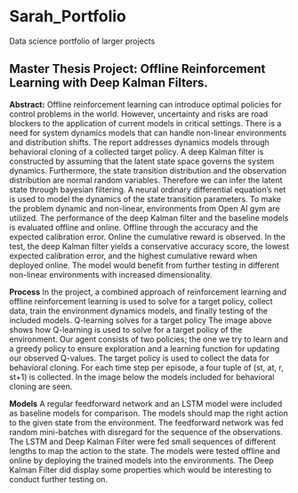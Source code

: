 # Sarah_Portfolio
Data science portfolio of larger projects

## Master Thesis Project: Offline Reinforcement Learning with Deep Kalman Filters.

**Abstract:** Offline reinforcement learning can introduce optimal policies for control problems in the world. However, uncertainty and risks are road blockers to the application of current models in critical settings. There is a need for system dynamics models that can handle non-linear environments and distribution shifts. The report addresses dynamics models through behavioral cloning of a collected target policy. A deep Kalman filter is constructed by assuming that the latent state space governs the system dynamics. Furthermore, the state transition distribution and the observation distribution are normal random variables. Therefore we can infer the latent state through bayesian filtering. A neural ordinary differential equation’s net is used to model the dynamics of the state transition parameters. To make the problem dynamic and non-linear, environments from Open AI gym are utilized. The performance of the deep Kalman filter and the baseline models is evaluated offline and online. Offline through the accuracy and the expected calibration error. Online the cumulative reward is observed. In the test, the deep Kalman filter yields a conservative accuracy score, the lowest expected calibration error, and the highest cumulative reward when deployed online. The model would benefit from further testing in different non-linear environments with increased dimensionality.

**Process**
In the project, a combined approach of reinforcement learning and offline reinforcement learning is used to solve for a target policy, collect data, train the environment dynamics models, and finally testing of the included models.
Q-learning solves for a target policy
The image above shows how Q-learning is used to solve for a target policy of the environment. Our agent consists of two policies; the one we try to learn and a greedy policy to ensure exploration and a learning function for updating our observed Q-values. The target policy is used to collect the data for behavioral cloning. For each time step per episode, a four tuple of (st, at, r, st+1) is collected. In the image below the models included for behavioral cloning are seen.

**Models**
A regular feedforward network and an LSTM model were included as baseline models for comparison. The models should map the right action to the given state from the environment. The feedforward network was fed random mini-batches with disregard for the sequence of the observations. The LSTM and Deep Kalman Filter were fed small sequences of different lengths to map the action to the state. The models were tested offline and online by deploying the trained models into the environments. The Deep Kalman Filter did display some properties which would be interesting to conduct further testing on.
